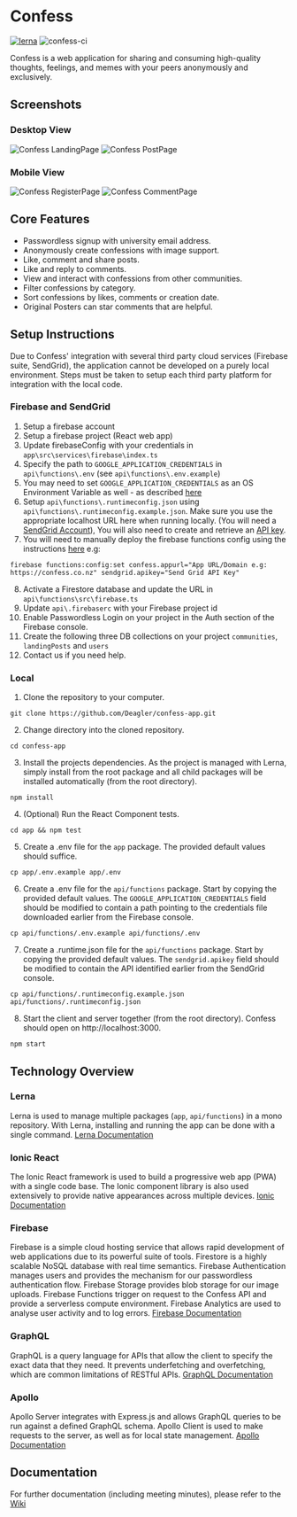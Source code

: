 # Confess

[![lerna](https://img.shields.io/badge/maintained%20with-lerna-cc00ff.svg)](https://lerna.js.org/)
![confess-ci](https://github.com/Deagler/confess-app/workflows/confess-ci/badge.svg)

Confess is a web application for sharing and consuming high-quality thoughts, feelings, and memes with your peers anonymously and exclusively.

## Screenshots

### Desktop View

![Confess LandingPage](confessPreview/landingPage.png?raw=true 'landing')
![Confess PostPage](confessPreview/postPage.png?raw=true 'post')

### Mobile View

![Confess RegisterPage](confessPreview/mobileOverview.png?raw=true 'register')
![Confess CommentPage](confessPreview/mobileComment.png?raw=true 'comment')

## Core Features

- Passwordless signup with university email address.
- Anonymously create confessions with image support.
- Like, comment and share posts.
- Like and reply to comments.
- View and interact with confessions from other communities.
- Filter confessions by category.
- Sort confessions by likes, comments or creation date.
- Original Posters can star comments that are helpful.

## Setup Instructions

Due to Confess' integration with several third party cloud services (Firebase suite, SendGrid), the application cannot be developed on a purely local environment. Steps must be taken to setup each third party platform for integration with the local code.

### Firebase and SendGrid
1. Setup a firebase account
2. Setup a firebase project (React web app)
3. Update firebaseConfig with your credentials in `app\src\services\firebase\index.ts`
4. Specify the path to `GOOGLE_APPLICATION_CREDENTIALS` in `api\functions\.env` (see `api\functions\.env.example`)
5. You may need to set `GOOGLE_APPLICATION_CREDENTIALS` as an OS Environment Variable as well - as described [here](https://firebase.google.com/docs/admin/setup#initialize-sdk)
6. Setup `api\functions\.runtimeconfig.json` using `api\functions\.runtimeconfig.example.json`. Make sure you use the appropriate localhost URL here when running locally. (You will need a [SendGrid Account](https://sendgrid.com/)), You will also need to create and retrieve an [API key](https://sendgrid.com/docs/ui/account-and-settings/api-keys/#creating-an-api-key).
7. You will need to manually deploy the firebase functions config using the instructions [here](https://firebase.google.com/docs/functions/config-env#set_environment_configuration_for_your_project) 
e.g:
```
firebase functions:config:set confess.appurl="App URL/Domain e.g: https://confess.co.nz" sendgrid.apikey="Send Grid API Key"
```

8. Activate a Firestore database and update the URL in `api\functions\src\firebase.ts`
9. Update `api\.firebaserc` with your Firebase project id
10. Enable Passwordless Login on your project in the Auth section of the Firebase console.
11. Create the following three DB collections on your project `communities`, `landingPosts` and `users`
12. Contact us if you need help.

### Local

1. Clone the repository to your computer.

```
git clone https://github.com/Deagler/confess-app.git
```

2. Change directory into the cloned repository.

```
cd confess-app
```

3. Install the projects dependencies. As the project is managed with Lerna, simply install from the root package and all child packages will be installed automatically (from the root directory).

```
npm install
```

4. (Optional) Run the React Component tests.

```
cd app && npm test
```

5. Create a .env file for the `app` package. The provided default values should suffice.

```
cp app/.env.example app/.env
```

6. Create a .env file for the `api/functions` package. Start by copying the provided default values. The `GOOGLE_APPLICATION_CREDENTIALS` field should be modified to contain a path pointing to the credentials file downloaded earlier from the Firebase console.

```
cp api/functions/.env.example api/functions/.env
```

7. Create a .runtime.json file for the `api/functions` package. Start by copying the provided default values. The `sendgrid.apikey` field should be modified to contain the API identified earlier from the SendGrid console.

```
cp api/functions/.runtimeconfig.example.json api/functions/.runtimeconfig.json
```

8. Start the client and server together (from the root directory). Confess should open on http://localhost:3000.

```
npm start
```

## Technology Overview

### Lerna

Lerna is used to manage multiple packages (`app`, `api/functions`) in a mono repository. With Lerna, installing and running the app can be done with a single command. [Lerna Documentation](https://github.com/lerna/lerna)

### Ionic React

The Ionic React framework is used to build a progressive web app (PWA) with a single code base. The Ionic component library is also used extensively to provide native appearances across multiple devices. [Ionic Documentation](https://ionicframework.com/docs/react)

### Firebase

Firebase is a simple cloud hosting service that allows rapid development of web applications due to its powerful suite of tools. Firestore is a highly scalable NoSQL database with real time semantics. Firebase Authentication manages users and provides the mechanism for our passwordless authentication flow. Firebase Storage provides blob storage for our image uploads. Firebase Functions trigger on request to the Confess API and provide a serverless compute environment. Firebase Analytics are used to analyse user activity and to log errors. [Firebase Documentation](https://firebase.google.com/)

### GraphQL

GraphQL is a query language for APIs that allow the client to specify the exact data that they need. It prevents underfetching and overfetching, which are common limitations of RESTful APIs. [GraphQL Documentation](https://graphql.org/learn/)

### Apollo

Apollo Server integrates with Express.js and allows GraphQL queries to be run against a defined GraphQL schema. Apollo Client is used to make requests to the server, as well as for local state management. [Apollo Documentation](https://graphql.org/learn/)

## Documentation

For further documentation (including meeting minutes), please refer to the [Wiki](https://github.com/Deagler/confess-app/wiki)
